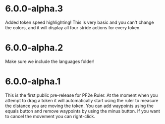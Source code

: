 # 6.0.0-alpha.3

Added token speed highlighting! This is very basic and you can't change the colors, and it will display all four stride actions for every token.

# 6.0.0-alpha.2

Make sure we include the languages folder!

# 6.0.0-alpha.1

This is the first public pre-release for PF2e Ruler. At the moment when you attempt to drag a  token it will automatically start using the ruler to measure the distance you are moving the token. You can add waypoints using the equals button and remove waypoints by using the minus button. If you want to cancel the movement you can right-click.